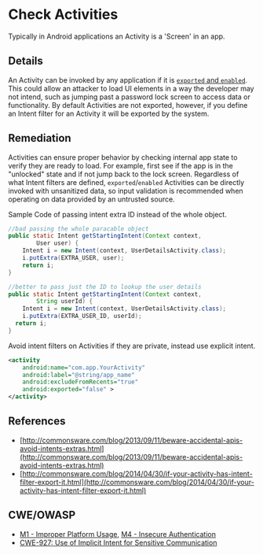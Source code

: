 # Check Activities

Typically in Android applications an Activity is a 'Screen' in an app.

## Details

An Activity can be invoked by any application if it is [`exported` and `enabled`](http://developer.android.com/guide/topics/manifest/activity-element.html). This could allow an attacker to load UI elements in a way the developer may not intend, such as jumping past a password lock screen to access data or functionality. By default Activities are not exported, however, if you define an Intent filter for an Activity it will be exported by the system.

## Remediation

Activities can ensure proper behavior by checking internal app state to verify they are ready to load. For example, first see if the app is in the "unlocked" state and if not jump back to the lock screen. Regardless of what Intent filters are defined, `exported`/`enabled` Activities can be directly invoked with unsanitized data, so input validation is recommended when operating on data provided by an untrusted source.

Sample Code of passing intent extra ID instead of the whole object.

```java
//bad passing the whole paracable object
public static Intent getStartingIntent(Context context,
		User user) {
	Intent i = new Intent(context, UserDetailsActivity.class);
	i.putExtra(EXTRA_USER, user);
	return i;
}

//better to pass just the ID to lookup the user details
public static Intent getStartingIntent(Context context,
		String userId) {
	Intent i = new Intent(context, UserDetailsActivity.class);
	i.putExtra(EXTRA_USER_ID, userId);
  return i;
}
```

Avoid intent filters on Activities if they are private, instead use explicit intent.

```xml
<activity
	android:name="com.app.YourActivity"
	android:label="@string/app_name"
	android:excludeFromRecents="true"
	android:exported="false" >
</activity>
```

## References

 * [http://commonsware.com/blog/2013/09/11/beware-accidental-apis-avoid-intents-extras.html](http://commonsware.com/blog/2013/09/11/beware-accidental-apis-avoid-intents-extras.html)
 * [http://commonsware.com/blog/2014/04/30/if-your-activity-has-intent-filter-export-it.html](http://commonsware.com/blog/2014/04/30/if-your-activity-has-intent-filter-export-it.html)

## CWE/OWASP

 * [M1 - Improper Platform Usage](https://www.owasp.org/index.php/Mobile_Top_10_2016-M1-Improper_Platform_Usage), [M4 - Insecure Authentication](https://www.owasp.org/index.php/Mobile_Top_10_2016-M4-Insecure_Authentication)
 * [CWE-927: Use of Implicit Intent for Sensitive Communication](http://cwe.mitre.org/data/definitions/927.html)
